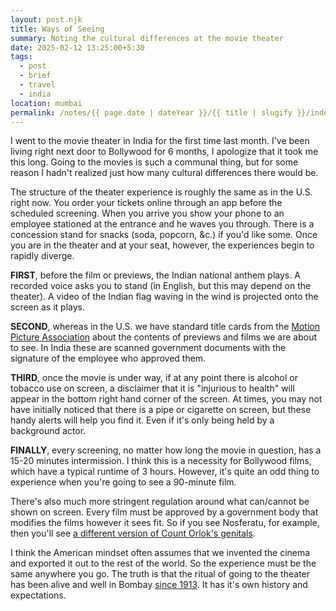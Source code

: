 ```yaml
---
layout: post.njk
title: Ways of Seeing
summary: Noting the cultural differences at the movie theater
date: 2025-02-12 13:25:00+5:30
tags:
  - post
  - brief
  - travel
  - india
location: mumbai
permalink: /notes/{{ page.date | dateYear }}/{{ title | slugify }}/index.html
---
```


I went to the movie theater in India for the first time last month. I've been living right next door to Bollywood for 6 months, I apologize that it took me this long. Going to the movies is such a communal thing, but for some reason I hadn't realized just how many cultural differences there would be.

The structure of the theater experience is roughly the same as in the U.S. right now. You order your tickets online through an app before the scheduled screening. When you arrive you show your phone to an employee stationed at the entrance and he waves you through. There is a concession stand for snacks (soda, popcorn, &c.) if you'd like some. Once you are in the theater and at your seat, however, the experiences begin to rapidly diverge.

**FIRST**, before the film or previews, the Indian national anthem plays. A recorded voice asks you to stand (in English, but this may depend on the theater). A video of the Indian flag waving in the wind is projected onto the screen as it plays.

**SECOND**, whereas in the U.S. we have standard title cards from the [Motion Picture Association](https://www.motionpictures.org/) about the contents of previews and films we are about to see. In India these are scanned government documents with the signature of the employee who approved them.

**THIRD**, once the movie is under way, if at any point there is alcohol or tobacco use on screen, a disclaimer that it is "injurious to health" will appear in the bottom right hand corner of the screen. At times, you may not have initially noticed that there is a pipe or cigarette on screen, but these handy alerts will help you find it. Even if it's only being held by a background actor.

**FINALLY**, every screening, no matter how long the movie in question, has a 15-20 minutes intermission. I think this is a necessity for Bollywood films, which have a typical runtime of 3 hours. However, it's quite an odd thing to experience when you're going to see a 90-minute film.

There's also much more stringent regulation around what can/cannot be shown on screen. Every film must be approved by a government body that modifies the films however it sees fit. So if you see Nosferatu, for example, then you'll see [a different version of Count Orlok's genitals](https://bsky.app/profile/aroon.in/post/3le7rujlclk2z).

I think the American mindset often assumes that we invented the cinema and exported it out to the rest of the world. So the experience must be the same anywhere you go. The truth is that the ritual of going to the theater has been alive and well in Bombay [since 1913](https://en.wikipedia.org/wiki/Raja_Harishchandra#Film_premiere). It has it's own history and expectations.
